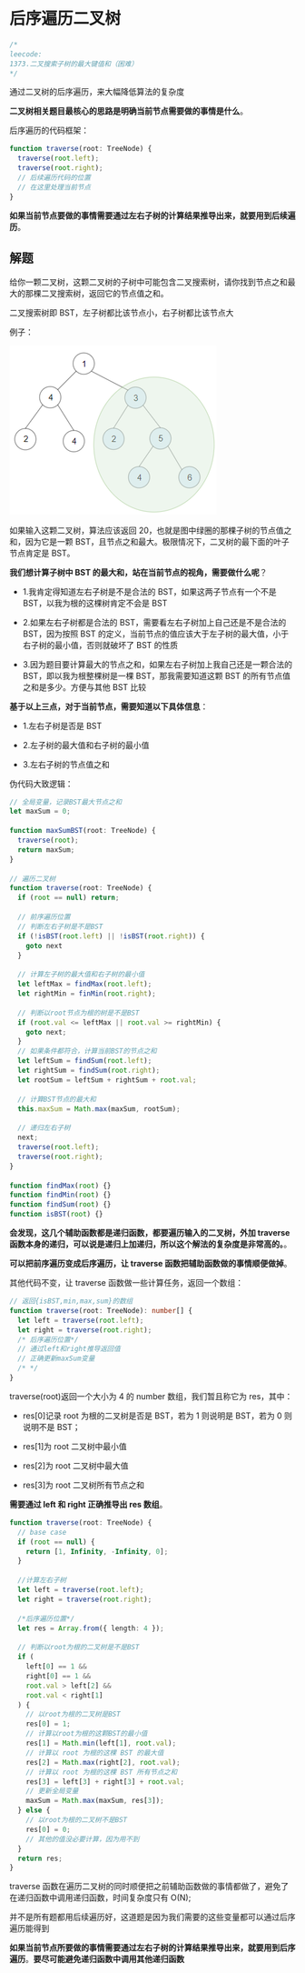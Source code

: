 # 后序遍历二叉树

```typescript
/*
leecode:
1373.二叉搜索子树的最大键值和（困难）
*/
```

通过二叉树的后序遍历，来大幅降低算法的复杂度

**二叉树相关题目最核心的思路是明确当前节点需要做的事情是什么**。

后序遍历的代码框架：

```typescript
function traverse(root: TreeNode) {
  traverse(root.left);
  traverse(root.right);
  // 后续遍历代码的位置
  // 在这里处理当前节点
}
```

**如果当前节点要做的事情需要通过左右子树的计算结果推导出来，就要用到后续遍历**。

## 解题

给你一颗二叉树，这颗二叉树的子树中可能包含二叉搜索树，请你找到节点之和最大的那棵二叉搜索树，返回它的节点值之和。

二叉搜索树即 BST，左子树都比该节点小，右子树都比该节点大

例子：

![后序二叉树1](../../../../resource/blogs/images/algorithm/后序二叉树1.png)

如果输入这颗二叉树，算法应该返回 20，也就是图中绿圈的那棵子树的节点值之和，因为它是一颗 BST，且节点之和最大。极限情况下，二叉树的最下面的叶子节点肯定是 BST。

**我们想计算子树中 BST 的最大和，站在当前节点的视角，需要做什么呢**？

- 1.我肯定得知道左右子树是不是合法的 BST，如果这两子节点有一个不是 BST，以我为根的这棵树肯定不会是 BST

- 2.如果左右子树都是合法的 BST，需要看左右子树加上自己还是不是合法的 BST，因为按照 BST 的定义，当前节点的值应该大于左子树的最大值，小于右子树的最小值，否则就破坏了 BST 的性质

- 3.因为题目要计算最大的节点之和，如果左右子树加上我自己还是一颗合法的 BST，即以我为根整棵树是一棵 BST，那我需要知道这颗 BST 的所有节点值之和是多少。方便与其他 BST 比较

**基于以上三点，对于当前节点，需要知道以下具体信息**：

- 1.左右子树是否是 BST

- 2.左子树的最大值和右子树的最小值

- 3.左右子树的节点值之和

伪代码大致逻辑：

```typescript
// 全局变量，记录BST最大节点之和
let maxSum = 0;

function maxSumBST(root: TreeNode) {
  traverse(root);
  return maxSum;
}

// 遍历二叉树
function traverse(root: TreeNode) {
  if (root == null) return;

  // 前序遍历位置
  // 判断左右子树是不是BST
  if (!isBST(root.left) || !isBST(root.right)) {
    goto next
  }

  // 计算左子树的最大值和右子树的最小值
  let leftMax = findMax(root.left);
  let rightMin = finMin(root.right);

  // 判断以root节点为根的树是不是BST
  if (root.val <= leftMax || root.val >= rightMin) {
    goto next;
  }
  // 如果条件都符合，计算当前BST的节点之和
  let leftSum = findSum(root.left);
  let rightSum = findSum(root.right);
  let rootSum = leftSum + rightSum + root.val;

  // 计算BST节点的最大和
  this.maxSum = Math.max(maxSum, rootSum);

  // 递归左右子树
  next;
  traverse(root.left);
  traverse(root.right);
}

function findMax(root) {}
function findMin(root) {}
function findSum(root) {}
function isBST(root) {}
```

**会发现，这几个辅助函数都是递归函数，都要遍历输入的二叉树，外加 traverse 函数本身的递归，可以说是递归上加递归，所以这个解法的复杂度是非常高的。**。

**可以把前序遍历变成后序遍历，让 traverse 函数把辅助函数做的事情顺便做掉**。

其他代码不变，让 traverse 函数做一些计算任务，返回一个数组：

```typescript
// 返回{isBST,min,max,sum}的数组
function traverse(root: TreeNode): number[] {
  let left = traverse(root.left);
  let right = traverse(root.right);
  /* 后序遍历位置*/
  // 通过left和right推导返回值
  // 正确更新maxSum变量
  /* */
}
```

traverse(root)返回一个大小为 4 的 number 数组，我们暂且称它为 res，其中：

- res[0]记录 root 为根的二叉树是否是 BST，若为 1 则说明是 BST，若为 0 则说明不是 BST；

- res[1]为 root 二叉树中最小值

- res[2]为 root 二叉树中最大值

- res[3]为 root 二叉树所有节点之和

**需要通过 left 和 right 正确推导出 res 数组**。

```typescript
function traverse(root: TreeNode) {
  // base case
  if (root == null) {
    return [1, Infinity, -Infinity, 0];
  }

  //计算左右子树
  let left = traverse(root.left);
  let right = traverse(root.right);

  /*后序遍历位置*/
  let res = Array.from({ length: 4 });

  // 判断以root为根的二叉树是不是BST
  if (
    left[0] == 1 &&
    right[0] == 1 &&
    root.val > left[2] &&
    root.val < right[1]
  ) {
    // 以root为根的二叉树是BST
    res[0] = 1;
    // 计算以root为根的这颗BST的最小值
    res[1] = Math.min(left[1], root.val);
    // 计算以 root 为根的这棵 BST 的最大值
    res[2] = Math.max(right[2], root.val);
    // 计算以 root 为根的这棵 BST 所有节点之和
    res[3] = left[3] + right[3] + root.val;
    // 更新全局变量
    maxSum = Math.max(maxSum, res[3]);
  } else {
    // 以root为根的二叉树不是BST
    res[0] = 0;
    // 其他的值没必要计算，因为用不到
  }
  return res;
}
```

traverse 函数在遍历二叉树的同时顺便把之前辅助函数做的事情都做了，避免了在递归函数中调用递归函数，时间复杂度只有 O(N);

并不是所有题都用后续遍历好，这道题是因为我们需要的这些变量都可以通过后序遍历能得到

**如果当前节点所要做的事情需要通过左右子树的计算结果推导出来，就要用到后序遍历**。**要尽可能避免递归函数中调用其他递归函数**
